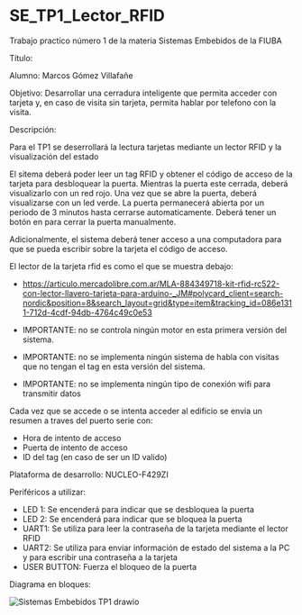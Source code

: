 # SE_TP1_Lector_RFID
Trabajo practico número 1 de la materia Sistemas Embebidos de la FIUBA

Título: 

Alumno: Marcos Gómez Villafañe

Objetivo: Desarrollar una cerradura inteligente que permita acceder con tarjeta y, en caso de visita sin tarjeta, permita hablar por telefono con la visita.

Descripción: 

Para el TP1 se deserrollará la lectura tarjetas mediante un lector RFID y la visualización del estado 

El sitema deberá poder leer un tag RFID y obtener el código de acceso de la tarjeta para desbloquear la puerta. Mientras la puerta este cerrada, deberá visualizarlo con un red rojo. Una vez que se abre la puerta, deberá visualizarse con un led verde. La puerta permanecerá abierta por un periodo de 3 minutos hasta cerrarse automaticamente. Deberá tener un botón en para cerrar la puerta manualmente.

Adicionalmente, el sistema deberá tener acceso a una computadora para que se pueda escribir sobre la tarjeta el código de acceso. 

El lector de la tarjeta rfid es como el que se muestra debajo:
- https://articulo.mercadolibre.com.ar/MLA-884349718-kit-rfid-rc522-con-lector-llavero-tarjeta-para-arduino-_JM#polycard_client=search-nordic&position=8&search_layout=grid&type=item&tracking_id=086e1311-712d-4cdf-94db-4764c49c0e53


- IMPORTANTE: no se controla ningún motor en esta primera versión del sistema.
- IMPORTANTE: no se implementa ningún sistema de habla con visitas que no tengan el tag en esta versión del sistema.
- IMPORTANTE: no se implementa ningún tipo de conexión wifi para transmitir datos

Cada vez que se accede o se intenta acceder al edificio se envia un resumen a traves del puerto serie con:
- Hora de intento de acceso
- Puerta de intento de acceso
- ID del tag (en caso de ser un ID valido)

Plataforma de desarrollo: NUCLEO-F429ZI

Periféricos a utilizar:
- LED 1: Se encenderá para indicar que se desbloquea la puerta
- LED 2: Se encenderá para indicar que se bloquea la puerta
- UART1: Se utiliza para leer la contraseña de la tarjeta mediante el lector RFID
- UART2: Se utiliza para enviar información de estado del sistema a la PC y para escribir una contraseña a la tarjeta
- USER BUTTON: Fuerza el bloqueo de la puerta

Diagrama en bloques:

![Sistemas Embebidos TP1 drawio](https://github.com/user-attachments/assets/3cda84e4-b717-47ed-8139-8f63a08ccd90)

